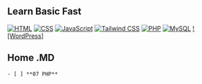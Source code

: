 ## Learn Basic Fast
[![HTML]()]()
[![CSS]()]()
[![JavaScript]()]()
[![Tailwind CSS]()]()
[![PHP](https://img.shields.io/badge/-PHP-777BB4?style=flat-square&logo=php&logoColor=white)](https://github.com/WebDesignWithRaihan/Learn-Basic-Fast/tree/main/assets/07-php/README.md)
[![MySQL]()]()
[![WordPress]]()



## Home .MD

    - [ ] **07 PHP**
